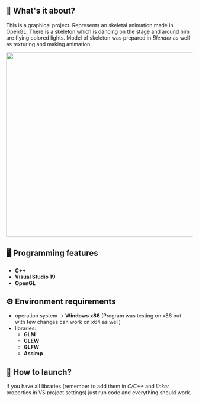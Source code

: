 ## 🤔 What's it about?
This is a graphical project. Represents an skeletal animation made in OpenGL. There is a skeleton which is dancing on the stage and around him are flying colored lights. Model of skeleton was prepared in *Blender* as well as texturing and making animation.

<p align="center">
  <img src="https://github.com/Mieszko46/DevPortfolio/blob/main/Skeletal%20animation/gallery/skeleton_sample.gif" width="680" height="500">
</p>

## 🖥️ Programming features
- **C++**
- **Visual Studio 19**
- **OpenGL**

## ⚙️ Environment requirements
- operation system -> **Windows x86** (Program was testing on x86 but with few changes can work on x64 as well)
- libraries:
  - **GLM**
  - **GLEW**
  - **GLFW**
  - **Assimp**

## 🚀 How to launch?
If you have all libraries (remember to add them in *C/C++* and *linker* properties in VS project settings) just run code and everything should work.
